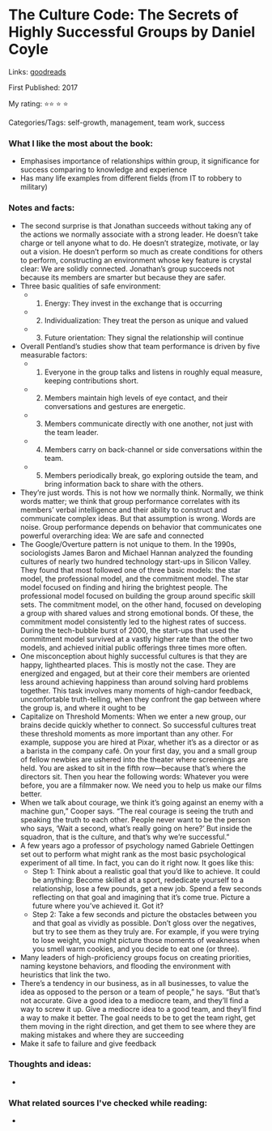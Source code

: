 # The Culture Code: The Secrets of Highly Successful Groups by Daniel Coyle

Links: [goodreads](https://www.goodreads.com/book/show/33517721-the-culture-code) 

First Published: 2017

My rating: ⭐⭐ ⭐ ⭐ 

Categories/Tags: self-growth, management, team work, success 

### What I like the most about the book:

* Emphasises importance of relationships within group,  it significance for success comparing to knowledge and experience
* Has many life examples from different fields \(from IT to robbery to military\) 

### Notes and facts:

* The second surprise is that Jonathan succeeds without taking any of the actions we normally associate with a strong leader. He doesn’t take charge or tell anyone what to do. He doesn’t strategize, motivate, or lay out a vision. He doesn’t perform so much as create conditions for others to perform, constructing an environment whose key feature is crystal clear: We are solidly connected. Jonathan’s group succeeds not because its members are smarter but because they are safer. 
* Three basic qualities of safe environment: 
  * 1. Energy: They invest in the exchange that is occurring 
  * 2. Individualization: They treat the person as unique and valued 
  * 3. Future orientation: They signal the relationship will continue
* Overall Pentland’s studies show that team performance is driven by five measurable factors: 
  * 1. Everyone in the group talks and listens in roughly equal measure, keeping contributions short. 
  * 2. Members maintain high levels of eye contact, and their conversations and gestures are energetic. 
  * 3. Members communicate directly with one another, not just with the team leader. 
  * 4. Members carry on back-channel or side conversations within the team. 
  * 5. Members periodically break, go exploring outside the team, and bring information back to share with the others.
* They’re just words. This is not how we normally think. Normally, we think words matter; we think that group performance correlates with its members’ verbal intelligence and their ability to construct and communicate complex ideas. But that assumption is wrong. Words are noise. Group performance depends on behavior that communicates one powerful overarching idea: We are safe and connected
* The Google/Overture pattern is not unique to them. In the 1990s, sociologists James Baron and Michael Hannan analyzed the founding cultures of nearly two hundred technology start-ups in Silicon Valley. They found that most followed one of three basic models: the star model, the professional model, and the commitment model. The star model focused on finding and hiring the brightest people. The professional model focused on building the group around specific skill sets. The commitment model, on the other hand, focused on developing a group with shared values and strong emotional bonds. Of these, the commitment model consistently led to the highest rates of success. During the tech-bubble burst of 2000, the start-ups that used the commitment model survived at a vastly higher rate than the other two models, and achieved initial public offerings three times more often.
* One misconception about highly successful cultures is that they are happy, lighthearted places. This is mostly not the case. They are energized and engaged, but at their core their members are oriented less around achieving happiness than around solving hard problems together. This task involves many moments of high-candor feedback, uncomfortable truth-telling, when they confront the gap between where the group is, and where it ought to be
* Capitalize on Threshold Moments: When we enter a new group, our brains decide quickly whether to connect. So successful cultures treat these threshold moments as more important than any other. For example, suppose you are hired at Pixar, whether it’s as a director or as a barista in the company café. On your first day, you and a small group of fellow newbies are ushered into the theater where screenings are held. You are asked to sit in the fifth row—because that’s where the directors sit. Then you hear the following words: Whatever you were before, you are a filmmaker now. We need you to help us make our films better.
* When we talk about courage, we think it’s going against an enemy with a machine gun,” Cooper says. “The real courage is seeing the truth and speaking the truth to each other. People never want to be the person who says, ‘Wait a second, what’s really going on here?’ But inside the squadron, that is the culture, and that’s why we’re successful.”
* A few years ago a professor of psychology named Gabriele Oettingen set out to perform what might rank as the most basic psychological experiment of all time. In fact, you can do it right now. It goes like this: 
  * Step 1: Think about a realistic goal that you’d like to achieve. It could be anything: Become skilled at a sport, rededicate yourself to a relationship, lose a few pounds, get a new job. Spend a few seconds reflecting on that goal and imagining that it’s come true. Picture a future where you’ve achieved it. Got it? 
  * Step 2: Take a few seconds and picture the obstacles between you and that goal as vividly as possible. Don’t gloss over the negatives, but try to see them as they truly are. For example, if you were trying to lose weight, you might picture those moments of weakness when you smell warm cookies, and you decide to eat one \(or three\).
* Many leaders of high-proficiency groups focus on creating priorities, naming keystone behaviors, and flooding the environment with heuristics that link the two.
* There’s a tendency in our business, as in all businesses, to value the idea as opposed to the person or a team of people,” he says. “But that’s not accurate. Give a good idea to a mediocre team, and they’ll find a way to screw it up. Give a mediocre idea to a good team, and they’ll find a way to make it better. The goal needs to be to get the team right, get them moving in the right direction, and get them to see where they are making mistakes and where they are succeeding
* Make it safe to failure and give feedback 

### Thoughts and ideas:

-

### What related sources I've checked while reading:

-



